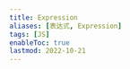 ```yaml
---
title: Expression
aliases: [表达式, Expression]
tags: [JS]
enableToc: true
lastmod: 2022-10-21
---
```

